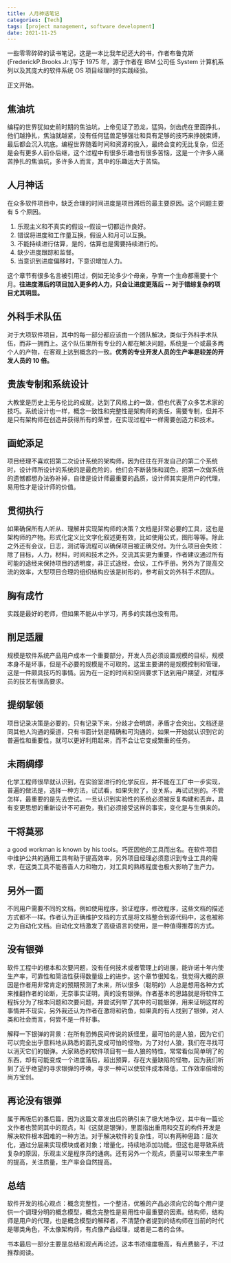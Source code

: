 ```yaml
---
title: 人月神话笔记
categories: [Tech]
tags: [project management, software development]
date: 2021-11-25
---
```


一些零零碎碎的读书笔记，这是一本比我年纪还大的书，作者布鲁克斯(FrederickP.Brooks.Jr.)写于 1975 年，源于作者在 IBM 公司任 System 计算机系列以及其庞大的软件系统 OS 项目经理时的实践经验。

正文开始。

## 焦油坑

编程的世界犹如史前时期的焦油坑，上帝见证了恐龙，猛犸，剑齿虎在里面挣扎，他们越挣扎，焦油就越紧，没有任何猛兽足够强壮和具有足够的技巧来挣脱束缚，最后都会沉入坑底。编程世界随着时间和资源的投入，最终会变的无比复杂，但还是会有更多人前仆后继，这个过程中有很多乐趣也有很多苦恼，这是一个许多人痛苦挣扎的焦油坑，多许多人而言，其中的乐趣远大于苦恼。

## 人月神话

在众多软件项目中，缺乏合理的时间进度是项目滞后的最主要原因。这个问题主要有 5 个原因。

1. 乐观主义和不真实的假设--假设一切都运作良好。
2. 错误将进度和工作量互换，假设人和月可以互换。
3. 不能持续进行估算，是的，估算也是需要持续进行的。
4. 缺少进度跟踪和监督。
5. 当意识到进度偏移时，下意识增加人力。

这个章节有很多名言被引用过，例如无论多少个母亲，孕育一个生命都需要十个月。**往进度滞后的项目加入更多的人力，只会让进度更落后 -- 对于错综复杂的项目尤其明显。**

## 外科手术队伍

对于大项软件项目，其中的每一部分都应该由一个团队解决，类似于外科手术队伍，而非一拥而上。这个队伍里所有专业的人都在解决问题，系统是一个或最多两个人的产物，在客观上达到概念的一致。**优秀的专业开发人员的生产率是较差的开发人员的 10 倍。**

## 贵族专制和系统设计

大教堂是历史上无与伦比的成就，达到了风格上的一致，但也代表了众多艺术家的技巧。系统设计也一样，概念一致性和完整性是架构师的责任，需要专制，但并不是只有架构师在创造并获得所有的荣誉，在实现过程中一样需要创造力和技术。

## 画蛇添足

项目经理不喜欢招第二次设计系统的架构师，因为往往在开发自己的第二个系统时，设计师所设计的系统的是最危险的，他们会不断装饰和润色，把第一次做系统的遗憾都想办法弥补掉，自律是设计师最重要的品质，设计师其实是用户的代理，易用性才是设计师的价值。

## 贯彻执行

如果确保所有人听从、理解并实现架构师的决策？文档是非常必要的工具，这也是架构师的产物。形式化定义比文字化叙述更有效，比如使用公式，图形等等。除此之外还有会议，日志，测试等流程可以确保项目被正确交付。为什么项目会失败：除了目标，人力，材料，时间和技术之外，交流其实更为重要，作者建议通过所有可能的途经来保持项目的透明度，非正式途经，会议，工作手册。另外为了提高交流的效率，大型项目合理的组织结构应该是树形的，参考前文的外科手术团队。

## 胸有成竹

实践是最好的老师，但如果不能从中学习，再多的实践也没有用。

## 削足适履

规模是软件系统产品用户成本一个重要部分，开发人员必须设置规模的目标，规模本身不是坏事，但是不必要的规模是不可取的。这里主要讲的是规模控制和管理，这是一件颇具技巧的事情。因为在一定的时间和空间要求下达到用户期望，对程序员的技艺有很高要求。

## 提纲挈领

项目记录决策是必要的，只有记录下来，分歧才会明朗，矛盾才会突出。文档还是同其他人沟通的渠道，只有书面计划是精确和可沟通的，如果一开始就认识到它的普遍性和重要性，就可以更好利用起来，而不会让它变成繁重的任务。

## 未雨绸缪

化学工程师很早就认识到，在实验室进行的化学反应，并不能在工厂中一步实现，普遍的做法是，选择一种方法，试试看，如果失败了，没关系，再试试别的。不管怎样，最重要的是先去尝试。一旦认识到实验性的系统必须被反复构建和丢弃，具有变更思想的重新设计不可避免，我们必须接受这样的事实，变化是与生俱来的。

## 干将莫邪

a good workman is known by his tools。巧匠因他的工具而出名。在软件项目中维护公共的通用工具有助于提高效率，另外项目经理必须意识到专业工具的需求，在这类工具不能吝啬人力和物力，对工具的熟练程度也极大影响了生产力。

## 另外一面

不同用户需要不同的文档，例如使用程序，验证程序，修改程序，这些文档的描述方式都不一样。作者认为正确维护文档的方式是将文档整合到源代码中，这也被称之为自动化文档。自动化文档激发了高级语言的使用，是一种值得推荐的方式。

## 没有银弹

软件工程中的根本和次要问题，没有任何技术或者管理上的进展，能许诺十年内使生产率，可靠性和简洁性获得数量级上的进步。这个章节很知名，我觉得大概的原因是作者用非常肯定的预期预测了未来，所以很多（聪明的）人总是想用各种方式来推翻作者的论断，无奈事实证明，真的没有银弹。作者基本的思路就是将软件工程拆分为了根本问题和次要问题，并尝试列举了其中的可能银弹，用来证明这样的事情并不现实，另外我还认为作者在激将和钓鱼，如果真的有人找到了银弹，对人类和社会而言，何尝不是一件好事。

解释一下银弹的背景：在所有恐怖民间传说的妖怪里，最可怕的是人狼，因为它们可以完全出乎意料地从熟悉的面孔变成可怕的怪物，为了对付人狼，我们在寻找可以消灭它们的银弹。大家熟悉的软件项目有一些人狼的特性，常常看似简单明了的东西，却有可能变成一个进度落后，超出预算，存在大量缺陷的怪物，因为我们听到了近乎绝望的寻求银弹的呼唤，寻求一种可以使软件成本降低，工作效率倍增的尚方宝剑。

## 再论没有银弹

属于再版后的番后篇，因为这篇文章发出后的确引来了极大地争议，其中有一篇论文作者也赞同其中的观点，叫《这就是银弹》，里面指出重用和交互的构件开发是解决软件根本困难的一种方法。对于解决软件的复杂性，可以有两种思路：层次化，通过分层来实现模块或者对象；增量化，持续地添加功能。但这也是导致系统复杂的原因，乐观主义是程序员的通病。还有另外一个观点，质量可以带来生产率的提高，关注质量，生产率会自然提高。

## 总结

软件开发的核心观点：概念完整性，一个整洁，优雅的产品必须向它的每个用户提供一个调理分明的概念模型，概念完整性是易用性中最重要的因素。结构师，结构师是用户的代理，也是概念模型的解释者，不清楚作者提到的结构师在当前的时代是哪类角色，不太像架构师，有点像产品经理，或者是二者的合体。

书本最后一部分主要是总结和观点再论述，这本书浓缩度极高，有点费脑子，不过推荐阅读。

